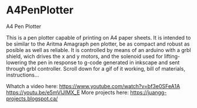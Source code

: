 # A4PenPlotter
A4 Pen Plotter

This is a pen plotter capable of printing on A4 paper sheets. It is intended to be similar to the Aritma Amagraph pen plotter, be as compact and robust as posible as well as reliable.
It is controlled by means of an arduino with a grbl shield, wich drives the x and y motors, and the solenoid used for lifting-lowering the pen in response to g-code generated in inkscape and sent through grbl controller. Scroll down for a gif of it working, bill of materials, instructions...

Whatch a video here: https://www.youtube.com/watch?v=bf3e0SFeA1A
https://youtu.be/e5mVlJlMX_E
More projects here: https://juangg-projects.blogspot.ca/
